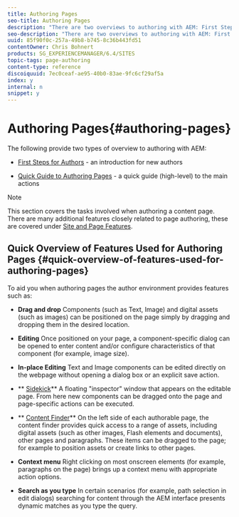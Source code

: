 ```yaml
---
title: Authoring Pages
seo-title: Authoring Pages
description: "There are two overviews to authoring with AEM: First Steps for Authors - an introduction for new authors and Quick Guide to Authoring Pages - a quick guide (high-level) to the main actions."
seo-description: "There are two overviews to authoring with AEM: First Steps for Authors - an introduction for new authors and Quick Guide to Authoring Pages - a quick guide (high-level) to the main actions."
uuid: 85f90f0c-257a-49b8-b745-8c36b443fd51
contentOwner: Chris Bohnert
products: SG_EXPERIENCEMANAGER/6.4/SITES
topic-tags: page-authoring
content-type: reference
discoiquuid: 7ec0ceaf-ae95-40b0-83ae-9fc6cf29af5a
index: y
internal: n
snippet: y
---
```


# Authoring Pages{#authoring-pages}

The following provide two types of overview to authoring with AEM:

* [First Steps for Authors](../../../sites/classic-ui-authoring/using/classic-page-author-first-steps.md) - an introduction for new authors  

* [Quick Guide to Authoring Pages](../../../sites/classic-ui-authoring/using/classic-page-author-qg-page-authoring.md) - a quick guide (high-level) to the main actions

>[!NOTE]
>
>This section covers the tasks involved when authoring a content page. There are many additional features closely related to page authoring, these are covered under [Site and Page Features](/sites/classic-ui-authoring/using/classic-feature).

## Quick Overview of Features Used for Authoring Pages {#quick-overview-of-features-used-for-authoring-pages}

To aid you when authoring pages the author environment provides features such as:

* **Drag and drop** 
  Components (such as Text, Image) and digital assets (such as images) can be positioned on the page simply by dragging and dropping them in the desired location.

* **Editing** 
  Once positioned on your page, a component-specific dialog can be opened to enter content and/or configure characteristics of that component (for example, image size).  

* **In-place Editing** 
  Text and Image components can be edited directly on the webpage without opening a dialog box or an explicit save action.

* ** [Sidekick](../../../sites/classic-ui-authoring/using/classic-page-author-env-tools.md#sidekickclassicui)** 
  A floating "inspector" window that appears on the editable page. From here new components can be dragged onto the page and page-specific actions can be executed.

* ** [Content Finder](../../../sites/classic-ui-authoring/using/classic-page-author-env-tools.md#thecontentfinderclassicui)** 
  On the left side of each authorable page, the content finder provides quick access to a range of assets, including digital assets (such as other images, Flash elements and documents), other pages and paragraphs. These items can be dragged to the page; for example to position assets or create links to other pages.

* **Context menu** 
  Right clicking on most onscreen elements (for example, paragraphs on the page) brings up a context menu with appropriate action options.

* **Search as you type** 
  In certain scenarios (for example, path selection in edit dialogs) searching for content through the AEM interface presents dynamic matches as you type the query.

